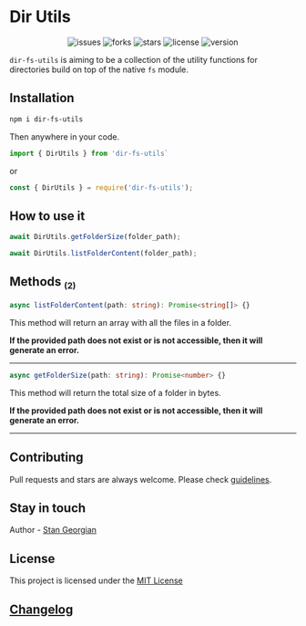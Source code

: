 # Dir Utils

<div style='text-align:center'>
    <img src='https://img.shields.io/github/issues/GeorgianStan/dir-fs-utils' alt='issues'>
    <img src='https://img.shields.io/github/forks/GeorgianStan/dir-fs-utils' alt='forks'>
    <img src='https://img.shields.io/github/stars/GeorgianStan/dir-fs-utils' alt='stars'>
    <img src='https://img.shields.io/github/license/GeorgianStan/dir-fs-utils' alt='license'>
    <img src='https://img.shields.io/github/package-json/v/GeorgianStan/dir-fs-utils?color=%237146f9&logo=javascript' alt='version'>
</div>

`dir-fs-utils` is aiming to be a collection of the utility functions for directories build on top of the native `fs` module.

## Installation

```bash
npm i dir-fs-utils
```

Then anywhere in your code.

```ts
import { DirUtils } from 'dir-fs-utils`
```

or

```js
const { DirUtils } = require('dir-fs-utils');
```

## How to use it

```javascript
await DirUtils.getFolderSize(folder_path);

await DirUtils.listFolderContent(folder_path);
```

## Methods <sub style='font-size:15px'>(2)</sub>

```typescript
async listFolderContent(path: string): Promise<string[]> {}
```

This method will return an array with all the files in a folder.

**If the provided path does not exist or is not accessible, then it will generate an error.**

---

```ts
async getFolderSize(path: string): Promise<number> {}
```

This method will return the total size of a folder in bytes.

**If the provided path does not exist or is not accessible, then it will generate an error.**

---

## Contributing

Pull requests and stars are always welcome. Please check [guidelines](<(https://github.com/GeorgianStan/dir-fs-utils/blob/master/CONTRIBUTING.md)>).

## Stay in touch

Author - [Stan Georgian](https://twitter.com/GeorgianStan9)

## License

This project is licensed under the [MIT License](https://github.com/GeorgianStan/dir-fs-utils/blob/master/LICENSE)

## [Changelog](https://github.com/GeorgianStan/dir-fs-utils/blob/master/CHANGELOG.md)

